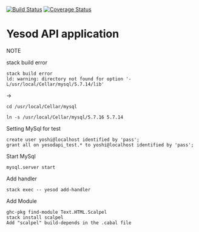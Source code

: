 [![Build Status](https://travis-ci.org/yoshi44/yesod-api.svg?branch=master)](https://travis-ci.org/yoshi44/yesod-api)
[![Coverage Status](https://coveralls.io/repos/github/yoshi44/yesod-api/badge.svg)](https://coveralls.io/github/yoshi44/yesod-api)
# Yesod API application

NOTE

stack build error

```
stack build error
ld: warning: directory not found for option '-L/usr/local/Cellar/mysql/5.7.14/lib'
```

->

```
cd /usr/local/Cellar/mysql

ln -s /usr/local/Cellar/mysql/5.7.16 5.7.14
```
Setting MySql for test

```
create user yoshi@localhost identified by 'pass';
grant all on yesodapi_test.* to yoshi@localhost identified by 'pass';
```

Start MySql

```
mysql.server start
```

Add handler

```
stack exec -- yesod add-handler
```

Add Module

```
ghc-pkg find-module Text.HTML.Scalpel
stack install scalpel
Add "scalpel" build-depends in the .cabal file
```

